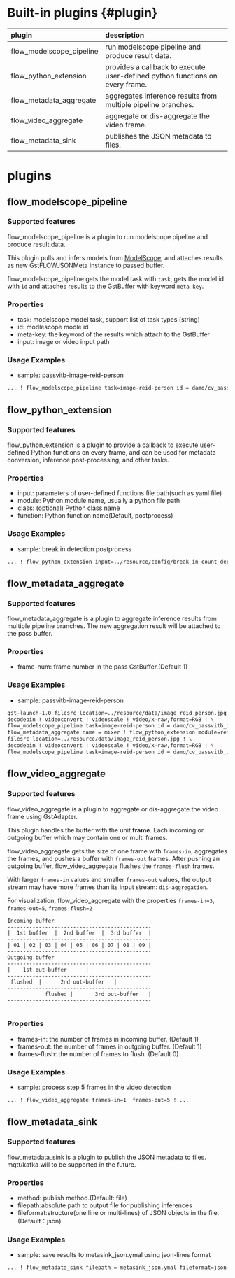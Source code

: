 # Built-in plugins {#plugin}


| **plugin**                         | **description**                                                              |    
|:-----------------------------------|:-----------------------------------------------------------------------------|
| flow_modelscope_pipeline           | run modelscope pipeline and produce result data.                             | 
| flow_python_extension              | provides a callback to execute user-defined python functions on every frame. |  
| flow_metadata_aggregate            | aggregates inference results from multiple pipeline branches.                |   
| flow_video_aggregate               | aggregate or dis-aggregate the video frame.                                  |   
| flow_metadata_sink                 | publishes the JSON metadata to files.                                        |  



# plugins 

## flow_modelscope_pipeline

### Supported features

flow_modelscope_pipeline is a plugin to run modelscope pipeline and produce result data.

This plugin pulls and infers models from [ModelScope](https://modelscope.cn/home), 
and attaches results as new GstFLOWJSONMeta instance to passed buffer.

flow_modelscope_pipeline gets the model task with ```task```, 
gets the model id with ```id``` and attaches results to the GstBuffer with keyword ```meta-key```.


### Properties
- task: modelscope model task, support list of task types (string)
- id: modlescope modle id
- meta-key: the keyword of the results which attach to the GstBuffer
- input: image or video input path

### Usage Examples
- sample: [passvitb-image-reid-person](https://modelscope.cn/models/damo/cv_passvitb_image-reid-person_market/summary)

```bash
... ! flow_modelscope_pipeline task=image-reid-person id = damo/cv_passvitb_image-reid-person_market meta-key=modelout ! ...
```


## flow_python_extension

### Supported features
flow_python_extension is a plugin to provide a callback to execute user-defined Python functions on every frame,
and can be used for metadata conversion, inference post-processing, and other tasks.

### Properties

- input: parameters of user-defined functions file path(such as yaml file)
- module: Python module name, usually a python file path
- class: (optional) Python class name
- function: Python function name(Default, postprocess)

### Usage Examples
- sample: break in detection postprocess
```bash
... ! flow_python_extension input=../resource/config/break_in_count_deploy.yaml module=break_in_det_postprocess.py class= BreakInDetPostprocess function = postprocess ! ...
```


## flow_metadata_aggregate

### Supported features
flow_metadata_aggregate is a plugin to aggregate inference results from multiple pipeline branches.
The new aggregation result will be attached to the pass buffer. 

### Properties
- frame-num: frame number in the pass GstBuffer.(Default 1)

### Usage Examples
- sample: passvitb-image-reid-person
```bash
gst-launch-1.0 filesrc location=../resource/data/image_reid_person.jpg ! \
decodebin ! videoconvert ! videoscale ! video/x-raw,format=RGB ! \
flow_modelscope_pipeline task=image-reid-person id = damo/cv_passvitb_image-reid-person_market meta-key=model1 ! \
flow_metadata_aggregate name = mixer ! flow_python_extension module=reid_person_postprocess.py class= ReidPersonPostprocess ! fakesink \
filesrc location=../resource/data/image_reid_person.jpg ! \
decodebin ! videoconvert ! videoscale ! video/x-raw,format=RGB ! \
flow_modelscope_pipeline task=image-reid-person id = damo/cv_passvitb_image-reid-person_market meta-key=model2 ! mixer.
```

## flow_video_aggregate
### Supported features
flow_video_aggregate is a plugin to aggregate or dis-aggregate the video frame using GstAdapter.

This plugin handles the buffer with the unit **frame**.
Each incoming or outgoing buffer which may contain one or multi frames.

flow_video_aggregate gets the size of one frame with ```frames-in```, aggregates the frames, and pushes a buffer with ```frames-out``` frames.
After pushing an outgoing buffer, flow_video_aggregate flushes the ```frames-flush``` frames.

With larger ```frames-in``` values and smaller ```frames-out``` values, the output stream may have more frames than its input stream: ```dis-aggregation```.

For visualization, flow_video_aggregate with the properties ```frames-in=3```, ```frames-out=5```, ```frames-flush=2```

```
Incoming buffer
----------------------------------------------
|  1st buffer  |  2nd buffer  |  3rd buffer  |  
----------------------------------------------
| 01 | 02 | 03 | 04 | 05 | 06 | 07 | 08 | 09 | 
----------------------------------------------
Outgoing buffer
----------------------------------------------
|    1st out-buffer      |
----------------------------------------------
 flushed  |      2nd out-buffer   |
----------------------------------------------
            flushed |       3rd out-buffer   |
----------------------------------------------
 
```

### Properties
- frames-in: the number of frames in incoming buffer. (Default 1)
- frames-out: the number of frames in outgoing buffer. (Default 1)
- frames-flush: the number of frames to flush. (Default 0)

### Usage Examples
- sample: process step 5 frames in the video detection
```bash
... ! flow_video_aggregate frames-in=1  frames-out=5 ! ...
```

## flow_metadata_sink
### Supported features
flow_metadata_sink is a plugin to publish the JSON metadata to files.
mqtt/kafka will to be supported in the future.

### Properties
- method: publish method.(Default: file)
- filepath:absolute path to output file for publishing inferences
- fileformat:structure(one line or multi-lines) of JSON objects in the file.(Default：json)

### Usage Examples
- sample: save results to metasink_json.ymal using json-lines format
```bash
... ! flow_metadata_sink filepath = metasink_json.ymal fileformat=json-lines ! ...
```



